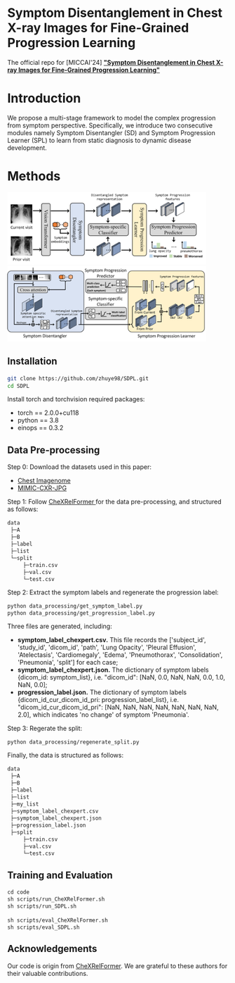 # Symptom Disentanglement in Chest X-ray Images for Fine-Grained Progression Learning
The official repo for [MICCAI'24] [**"Symptom Disentanglement in Chest X-ray Images for Fine-Grained Progression Learning"**](https://arxiv.org/pdf/2303.14175.pdf)
# Introduction
We propose a multi-stage framework to model the complex progression from symptom perspective. Specifically, we introduce two consecutive modules namely Symptom Disentangler (SD) and Symptom Progression Learner (SPL) to learn from static diagnosis to dynamic disease development. 
# Methods
<img src="figs/sdpl_1.png"  width="90%" />
<img src="figs/sdpl_2.png"  width="90%" />


## Installation
```sh
git clone https://github.com/zhuye98/SDPL.git 
cd SDPL
```
Install torch and torchvision required packages:
* torch == 2.0.0+cu118
* python == 3.8
* einops == 0.3.2



## Data Pre-processing
Step 0: Download the datasets used in this paper:
- [Chest Imagenome](https://physionet.org/content/chest-imagenome/1.0.0/)
- [MIMIC-CXR-JPG](https://physionet.org/content/mimic-cxr-jpg/2.0.0/)

Step 1: Follow [CheXRelFormer
](https://github.com/PLAN-Lab/CheXRelFormer/issues/1) for the data pre-processing, and structured as follows:

```
data
 ├─A
 ├─B
 ├─label
 ├─list
 └─split
     ├─train.csv
     ├─val.csv
     └─test.csv
```

Step 2: Extract the symptom labels and regenerate the progression label:
```
python data_processing/get_symptom_label.py
python data_processing/get_progression_label.py
```
Three files are generated, including:

- **symptom_label_chexpert.csv.** This file records the ['subject_id', 'study_id', 'dicom_id', 'path', 
                                  'Lung Opacity', 'Pleural Effusion', 'Atelectasis', 'Cardiomegaly', 
                                  'Edema', 'Pneumothorax', 'Consolidation', 'Pneumonia', 'split'] for each case;
- **symptom_label_chexpert.json.** The dictionary of symptom labels {dicom_id: symptom_list}, i.e. "dicom_id": [NaN, 0.0, NaN, NaN, 0.0, 1.0, NaN, 0.0];
- **progression_label.json.** The dictionary of symptom labels {dicom_id_cur_dicom_id_pri: progression_label_list}, i.e. "dicom_id_cur_dicom_id_pri": [NaN, NaN, NaN, NaN, NaN, NaN, NaN, 2.0], which indicates 'no change' of symptom 'Pneumonia'.

Step 3: Regerate the split:
```
python data_processing/regenerate_split.py
```
Finally, the data is structured as follows:

```
data
 ├─A
 ├─B
 ├─label
 ├─list 
 ├─my_list 
 ├─symptom_label_chexpert.csv
 ├─symptom_label_chexpert.json
 ├─progression_label.json
 ├─split
     ├─train.csv
     ├─val.csv
     └─test.csv
```


## Training and Evaluation

```
cd code
sh scripts/run_CheXRelFormer.sh
sh scripts/run_SDPL.sh

sh scripts/eval_CheXRelFormer.sh
sh scripts/eval_SDPL.sh
```

## Acknowledgements
Our code is origin from [CheXRelFormer](https://github.com/PLAN-Lab/CheXRelFormer?tab=readme-ov-file). We are grateful to these authors for their valuable contributions.
